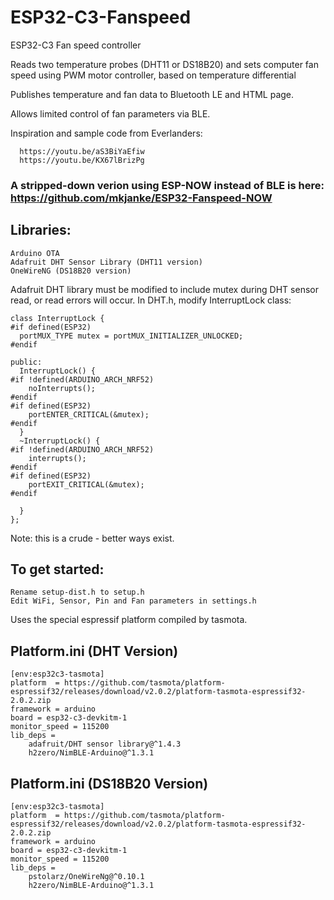 # ESP32-C3-Fanspeed

ESP32-C3 Fan speed controller

Reads two temperature probes (DHT11 or DS18B20) and sets computer fan speed using PWM motor controller, based on temperature differential

Publishes temperature and fan data to Bluetooth LE and HTML page.

Allows limited control of fan parameters via BLE.

Inspiration and sample code from Everlanders:

      https://youtu.be/aS3BiYaEfiw
      https://youtu.be/KX67lBrizPg

### A stripped-down verion using ESP-NOW instead of BLE is here: https://github.com/mkjanke/ESP32-Fanspeed-NOW

## Libraries:
    Arduino OTA
    Adafruit DHT Sensor Library (DHT11 version)
    OneWireNG (DS18B20 version)

Adafruit DHT library must be modified to include mutex during DHT sensor read, or read errors will occur. In DHT.h, modify InterruptLock class:

    class InterruptLock {
    #if defined(ESP32)
      portMUX_TYPE mutex = portMUX_INITIALIZER_UNLOCKED;
    #endif

    public:
      InterruptLock() {
    #if !defined(ARDUINO_ARCH_NRF52)
        noInterrupts();
    #endif
    #if defined(ESP32)
        portENTER_CRITICAL(&mutex);
    #endif
      }
      ~InterruptLock() {
    #if !defined(ARDUINO_ARCH_NRF52)
        interrupts();
    #endif
    #if defined(ESP32)
        portEXIT_CRITICAL(&mutex);
    #endif

      }
    };

Note: this is a crude - better ways exist.

## To get started:
    Rename setup-dist.h to setup.h 
    Edit WiFi, Sensor, Pin and Fan parameters in settings.h


Uses the special espressif platform compiled by tasmota.

## Platform.ini (DHT Version)

    [env:esp32c3-tasmota]
    platform  = https://github.com/tasmota/platform-espressif32/releases/download/v2.0.2/platform-tasmota-espressif32-2.0.2.zip
    framework = arduino
    board = esp32-c3-devkitm-1
    monitor_speed = 115200
    lib_deps = 
	    adafruit/DHT sensor library@^1.4.3
	    h2zero/NimBLE-Arduino@^1.3.1

## Platform.ini (DS18B20 Version)

    [env:esp32c3-tasmota]
    platform  = https://github.com/tasmota/platform-espressif32/releases/download/v2.0.2/platform-tasmota-espressif32-2.0.2.zip
    framework = arduino
    board = esp32-c3-devkitm-1
    monitor_speed = 115200
    lib_deps = 
	    pstolarz/OneWireNg@^0.10.1
	    h2zero/NimBLE-Arduino@^1.3.1

